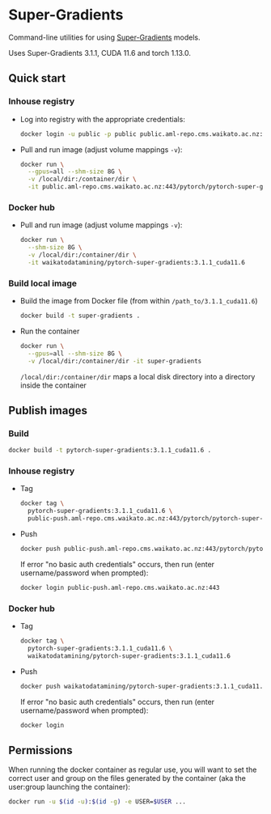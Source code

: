 # Super-Gradients

Command-line utilities for using [Super-Gradients](https://github.com/Deci-AI/super-gradients/) models. 

Uses Super-Gradients 3.1.1, CUDA 11.6 and torch 1.13.0.


## Quick start

### Inhouse registry

* Log into registry with the appropriate credentials:

  ```bash
  docker login -u public -p public public.aml-repo.cms.waikato.ac.nz:443 
  ```

* Pull and run image (adjust volume mappings `-v`):

  ```bash
  docker run \
    --gpus=all --shm-size 8G \
    -v /local/dir:/container/dir \
    -it public.aml-repo.cms.waikato.ac.nz:443/pytorch/pytorch-super-gradients:3.1.1_cuda11.6
  ```

### Docker hub

* Pull and run image (adjust volume mappings `-v`):

  ```bash
  docker run \
    --shm-size 8G \
    -v /local/dir:/container/dir \
    -it waikatodatamining/pytorch-super-gradients:3.1.1_cuda11.6
  ```

### Build local image

* Build the image from Docker file (from within `/path_to/3.1.1_cuda11.6`)

  ```bash
  docker build -t super-gradients .
  ```
  
* Run the container

  ```bash
  docker run \
    --gpus=all --shm-size 8G \
    -v /local/dir:/container/dir -it super-gradients
  ```
  `/local/dir:/container/dir` maps a local disk directory into a directory inside the container


## Publish images

### Build

```bash
docker build -t pytorch-super-gradients:3.1.1_cuda11.6 .
```

### Inhouse registry  
  
* Tag

  ```bash
  docker tag \
    pytorch-super-gradients:3.1.1_cuda11.6 \
    public-push.aml-repo.cms.waikato.ac.nz:443/pytorch/pytorch-super-gradients:3.1.1_cuda11.6
  ```
  
* Push

  ```bash
  docker push public-push.aml-repo.cms.waikato.ac.nz:443/pytorch/pytorch-super-gradients:3.1.1_cuda11.6
  ```
  If error "no basic auth credentials" occurs, then run (enter username/password when prompted):
  
  ```bash
  docker login public-push.aml-repo.cms.waikato.ac.nz:443
  ```

### Docker hub  
  
* Tag

  ```bash
  docker tag \
    pytorch-super-gradients:3.1.1_cuda11.6 \
    waikatodatamining/pytorch-super-gradients:3.1.1_cuda11.6
  ```
  
* Push

  ```bash
  docker push waikatodatamining/pytorch-super-gradients:3.1.1_cuda11.6
  ```
  If error "no basic auth credentials" occurs, then run (enter username/password when prompted):
  
  ```bash
  docker login
  ```


## Permissions

When running the docker container as regular use, you will want to set the correct
user and group on the files generated by the container (aka the user:group launching
the container):

```bash
docker run -u $(id -u):$(id -g) -e USER=$USER ...
```
